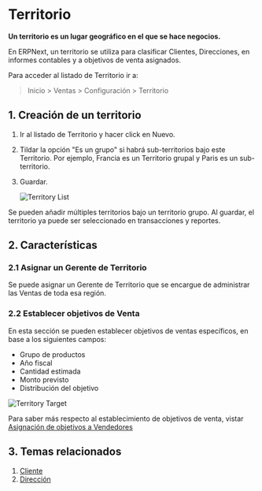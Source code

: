 <!-- add-breadcrumbs -->
# Territorio

**Un territorio es un lugar geográfico en el que se hace negocios.**

En ERPNext, un territorio se utiliza para clasificar Clientes, Direcciones, en informes contables y a objetivos de venta asignados. 

Para acceder al listado de Territorio ir a:
> Inicio > Ventas > Configuración > Territorio

## 1. Creación de un territorio
1. Ir al listado de Territorio y hacer click en Nuevo.
1. Tildar la opción "Es un grupo" si habrá sub-territorios bajo este Territorio. Por ejemplo, Francia es un Territorio grupal y Paris es un sub-territorio. 
1. Guardar.

    ![Territory List](/docs/assets/img/selling/territory-list.png)

Se pueden añadir múltiples territorios bajo un territorio grupo. Al guardar, el territorio ya puede ser seleccionado en transacciones y reportes. 

## 2. Características

### 2.1 Asignar un Gerente de Territorio

Se puede asignar un Gerente de Territorio que se encargue de administrar las Ventas de toda esa región. 

### 2.2 Establecer objetivos de Venta

En esta sección se pueden establecer objetivos de ventas específicos, en base a los siguientes campos: 

* Grupo de productos
* Año fiscal
* Cantidad estimada
* Monto previsto
* Distribución del objetivo

![Territory Target](/docs/assets/img/selling/territory-target.png)

Para saber más respecto al establecimiento de objetivos de venta, vistar [Asignación de objetivos a Vendedores](/docs/user/manual/es/selling/sales-person-target-allocation) 

## 3. Temas relacionados
1. [Cliente](/docs/user/manual/es/CRM/customer)
1. [Dirección](/docs/user/manual/es/CRM/address)
